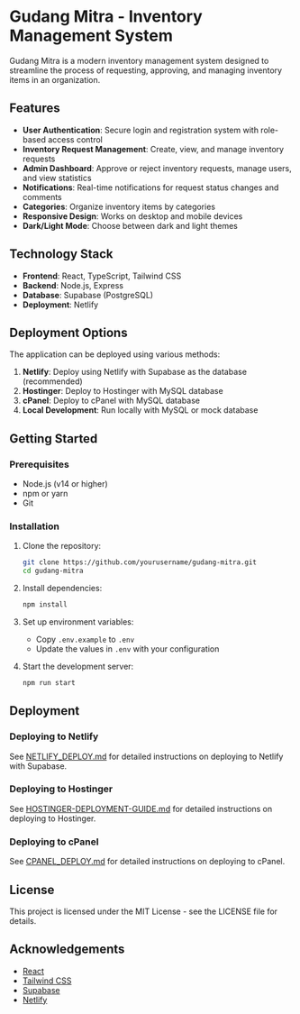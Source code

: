 # Gudang Mitra - Inventory Management System

Gudang Mitra is a modern inventory management system designed to streamline the process of requesting, approving, and managing inventory items in an organization.

## Features

- **User Authentication**: Secure login and registration system with role-based access control
- **Inventory Request Management**: Create, view, and manage inventory requests
- **Admin Dashboard**: Approve or reject inventory requests, manage users, and view statistics
- **Notifications**: Real-time notifications for request status changes and comments
- **Categories**: Organize inventory items by categories
- **Responsive Design**: Works on desktop and mobile devices
- **Dark/Light Mode**: Choose between dark and light themes

## Technology Stack

- **Frontend**: React, TypeScript, Tailwind CSS
- **Backend**: Node.js, Express
- **Database**: Supabase (PostgreSQL)
- **Deployment**: Netlify

## Deployment Options

The application can be deployed using various methods:

1. **Netlify**: Deploy using Netlify with Supabase as the database (recommended)
2. **Hostinger**: Deploy to Hostinger with MySQL database
3. **cPanel**: Deploy to cPanel with MySQL database
4. **Local Development**: Run locally with MySQL or mock database

## Getting Started

### Prerequisites

- Node.js (v14 or higher)
- npm or yarn
- Git

### Installation

1. Clone the repository:
   ```bash
   git clone https://github.com/yourusername/gudang-mitra.git
   cd gudang-mitra
   ```

2. Install dependencies:
   ```bash
   npm install
   ```

3. Set up environment variables:
   - Copy `.env.example` to `.env`
   - Update the values in `.env` with your configuration

4. Start the development server:
   ```bash
   npm run start
   ```

## Deployment

### Deploying to Netlify

See [NETLIFY_DEPLOY.md](NETLIFY_DEPLOY.md) for detailed instructions on deploying to Netlify with Supabase.

### Deploying to Hostinger

See [HOSTINGER-DEPLOYMENT-GUIDE.md](HOSTINGER-DEPLOYMENT-GUIDE.md) for detailed instructions on deploying to Hostinger.

### Deploying to cPanel

See [CPANEL_DEPLOY.md](CPANEL_DEPLOY.md) for detailed instructions on deploying to cPanel.

## License

This project is licensed under the MIT License - see the LICENSE file for details.

## Acknowledgements

- [React](https://reactjs.org/)
- [Tailwind CSS](https://tailwindcss.com/)
- [Supabase](https://supabase.com/)
- [Netlify](https://www.netlify.com/)
